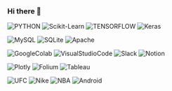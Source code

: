 ### Hi there 👋

<!--
**RyuMinSu/RyuMinSu** is a ✨ _special_ ✨ repository because its `README.md` (this file) appears on your GitHub profile.

Here are some ideas to get you started:

- 🔭 I’m currently working on ...
- 🌱 I’m currently learning ...
- 👯 I’m looking to collaborate on ...
- 🤔 I’m looking for help with ...
- 💬 Ask me about ...
- 📫 How to reach me: ...
- 😄 Pronouns: ...
- ⚡ Fun fact: ...
-->
![PYTHON](https://img.shields.io/badge/-Python-3776AB?style=flat&logo=Python&logoColor=white)
![Scikit-Learn](https://img.shields.io/badge/-Scikit_Llearn-F7931E?style=flat&logo=scikit-learn&logoColor=white)
![TENSORFLOW](https://img.shields.io/badge/-TensorFlow-FF6F00?style=flat&logo=Tensorflow&logoColor=white)
![Keras](https://img.shields.io/badge/-Keras-D00000?style=flat&logo=Keras&logoColor=white)<br>

![MySQL](https://img.shields.io/badge/-MySQL-4479A1?style=flat&logo=MySQL&logoColor=white)
![SQLite](https://img.shields.io/badge/-SQLite-003B57?style=flat&logo=SQLite&logoColor=white)
![Apache](https://img.shields.io/badge/-Apache-D22128?style=flat&logo=Apache&logoColor=white)<br>

![GoogleColab](https://img.shields.io/badge/-GoogleColab-F9AB00?style=flat&logo=GoogleColab&logoColor=white)
![VisualStudioCode](https://img.shields.io/badge/-VisualStudioCode-007ACC?style=flat&logo=VisualStudioCode&logoColor=white)
![Slack](https://img.shields.io/badge/-Slack-4A154B?style=flat&logo=Slack&logoColor=white)
![Notion](https://img.shields.io/badge/-Notion-000000?style=flat&logo=Notion&logoColor=white)<br>

![Plotly](https://img.shields.io/badge/-Plotly-3F4F75?style=flat&logo=Plotly&logoColor=white)
![Folium](https://img.shields.io/badge/-Folium-77B829?style=flat&logo=Folium&logoColor=white)
![Tableau](https://img.shields.io/badge/-Tableau-E97627?style=flat&logo=Tableau&logoColor=white)<br>

![UFC](https://img.shields.io/badge/-UFC-D20A0A?style=flat&logo=UFC&logoColor=white)
![Nike](https://img.shields.io/badge/-Nike-111111?style=flat&logo=Nike&logoColor=white)
![NBA](https://img.shields.io/badge/-NBA-253B73?style=flat&logo=NBA&logoColor=white)
![Android](https://img.shields.io/badge/-Android-3DDC84?style=flat&logo=Android&logoColor=white)<br>
